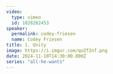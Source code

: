 ```yaml
---
video:
  type: vimeo
  id: 1028282453
speaker:
  permalink: codey-friesen
  name: Codey Friesen
title: 1. Unity
image: https://i.imgur.com/qoZf2nf.png
date: 2024-11-10T14:30:00.000Z
series: "all-he-wants"
---
```

